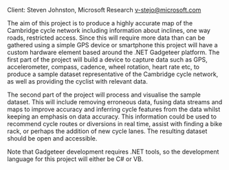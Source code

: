 Client: Steven Johnston, Microsoft Research <v-stejo@microsoft.com>

The aim of this project is to produce a highly accurate map of the
Cambridge cycle network including information about inclines, one way
roads, restricted access. Since this will require more data than can be
gathered using a simple GPS device or smartphone this project will have
a custom hardware element based around the .NET Gadgeteer platform. The
first part of the project will build a device to capture data such as
GPS, accelerometer, compass, cadence, wheel rotation, heart rate etc, to
produce a sample dataset representative of the Cambridge cycle network,
as well as providing the cyclist with relevant data.

The second part of the project will process and visualise the sample
dataset. This will include removing erroneous data, fusing data streams
and maps to improve accuracy and inferring cycle features from the data
whilst keeping an emphasis on data accuracy. This information could be
used to recommend cycle routes or diversions in real time, assist with
finding a bike rack, or perhaps the addition of new cycle lanes. The
resulting dataset should be open and accessible.

Note that Gadgeteer development requires .NET tools, so the development
language for this project will either be C# or VB.